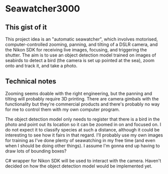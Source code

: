 # Seawatcher3000

## This gist of it

This project idea is an "automatic seawatcher", which involves motorised, computer-controlled zooming, panning, and tilting of a DSLR camera, and the Nikon SDK for receiving live images, focusing, and triggering the shutter. The aim is to use an object detection model trained on images of seabirds to detect a bird (the camera is set up pointed at the sea), zoom onto and track it, and take a photo. 

## Technical notes

Zooming seems doable with the right engineering, but the panning and tilting will probably require 3D printing. There are camera gimbals with the functionality but they're commercial products and there's probably no way for me to control them with my own computer program. 

The object detection model only needs to register that there is a bird in the photo and point out its location so it can be zoomed in on and focused on. I do not expect it to classify species at such a distance, although it could be interesting to see how it fairs in that regard. I'll probably use my own images for training as I've done plenty of seawatching in my free time (and even when I should be doing other things). I assume I'm gonna end up having to draw lots of bounding boxes?

C# wrapper for Nikon SDK will be used to interact with the camera. Haven't decided on how the object detection model would be implemented yet. 
